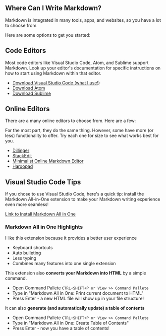 ## Where Can I Write Markdown?

Markdown is integrated in many tools, apps, and websites, so you have a lot to choose from. 

Here are some options to get you started:

## Code Editors

Most code editors like Visual Studio Code, Atom, and Sublime support Markdown. Look up your editor's documentation for specific instructions on how to start using Markdown within that editor.

- [Download Visual Studio Code (what I use!)](https://code.visualstudio.com/download)
- [Download Atom](https://atom.io/)
- [Download Sublime](https://www.sublimetext.com/)


## Online Editors

There are a many online editors to choose from. Here are a few:

For the most part, they do the same thing. However, some have more (or less) functionality to offer. Try each one for size to see what works best for you.

- [Dillinger](https://dillinger.io/)
- [StackEdit](https://stackedit.io/)
- [Minimalist Online Markdown Editor](https://markdown.pioul.fr/)
- [Haroopad](http://pad.haroopress.com/)

## Visual Studio Code Tips

If you chose to use Visual Studio Code, here's a quick tip: install the Markdown All-in-One extension to make your Markdown writing experience even more seamless!

[Link to Install Markdown All in One](https://marketplace.visualstudio.com/items?itemName=yzhang.markdown-all-in-one)

### Markdown All in One Highlights

I like this extension because it provides a better user experience
  - Keyboard shortcuts
  - Auto bulleting
  - Less typing
  - Combines many features into one single extension

This extension also **converts your Markdown into HTML** by a simple command.

- Open Command Pallete `CTRL+SHIFT+P or View >> Command Pallete`
- Type in "Markdown All in One: Print current document to HTML"
- Press Enter - a new HTML file will show up in your file structure!

It can also **generate (and automatically update) a table of contents**

- Open Command Pallete `CTRL+SHIFT+P or View >> Command Pallete`
- Type in "Markdown All in One: Create Table of Contents"
- Press Enter - now you have a table of contents!






